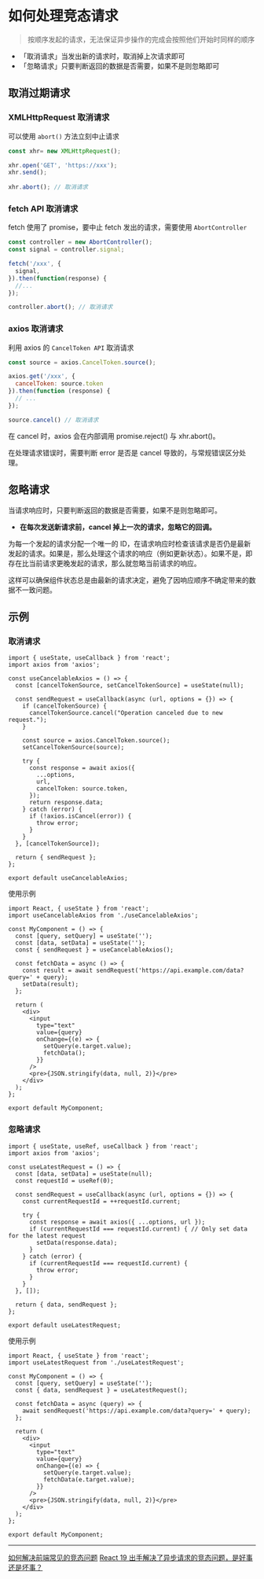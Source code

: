 # 如何处理竞态请求
>
> 按顺序发起的请求，无法保证异步操作的完成会按照他们开始时同样的顺序

- 「取消请求」当发出新的请求时，取消掉上次请求即可
- 「忽略请求」只要判断返回的数据是否需要，如果不是则忽略即可

## 取消过期请求

### **XMLHttpRequest 取消请求**

可以使用 `abort()` 方法立刻中止请求

```javascript
const xhr= new XMLHttpRequest();

xhr.open('GET', 'https://xxx');
xhr.send();
    
xhr.abort(); // 取消请求
```

### **fetch API 取消请求**

fetch 使用了 promise，要中止 fetch 发出的请求，需要使用 `AbortController`

```javascript
const controller = new AbortController();
const signal = controller.signal;

fetch('/xxx', {
  signal,
}).then(function(response) {
  //...
});

controller.abort(); // 取消请求
```

### axios 取消请求

利用 axios 的 `CancelToken API` 取消请求

```javascript
const source = axios.CancelToken.source();

axios.get('/xxx', {
  cancelToken: source.token
}).then(function (response) {
  // ...
});

source.cancel() // 取消请求
```

在 cancel 时，axios 会在内部调用 promise.reject() 与 xhr.abort()。

在处理请求错误时，需要判断 error 是否是 cancel 导致的，与常规错误区分处理。

## 忽略请求

当请求响应时，只要判断返回的数据是否需要，如果不是则忽略即可。

- **在每次发送新请求前，cancel 掉上一次的请求，忽略它的回调。**

为每一个发起的请求分配一个唯一的 ID，在请求响应时检查该请求是否仍是最新发起的请求。如果是，那么处理这个请求的响应（例如更新状态）。如果不是，即存在比当前请求更晚发起的请求，那么就忽略当前请求的响应。  

这样可以确保组件状态总是由最新的请求决定，避免了因响应顺序不确定带来的数据不一致问题。

## 示例

### 取消请求

```tsx
import { useState, useCallback } from 'react';
import axios from 'axios';

const useCancelableAxios = () => {
  const [cancelTokenSource, setCancelTokenSource] = useState(null);

  const sendRequest = useCallback(async (url, options = {}) => {
    if (cancelTokenSource) {
      cancelTokenSource.cancel("Operation canceled due to new request.");
    }

    const source = axios.CancelToken.source();
    setCancelTokenSource(source);

    try {
      const response = await axios({
        ...options,
        url,
        cancelToken: source.token,
      });
      return response.data;
    } catch (error) {
      if (!axios.isCancel(error)) {
        throw error;
      }
    }
  }, [cancelTokenSource]);

  return { sendRequest };
};

export default useCancelableAxios;
```

使用示例

```tsx
import React, { useState } from 'react';
import useCancelableAxios from './useCancelableAxios';

const MyComponent = () => {
  const [query, setQuery] = useState('');
  const [data, setData] = useState('');
  const { sendRequest } = useCancelableAxios();

  const fetchData = async () => {
    const result = await sendRequest('https://api.example.com/data?query=' + query);
    setData(result);
  };

  return (
    <div>
      <input
        type="text"
        value={query}
        onChange={(e) => {
          setQuery(e.target.value);
          fetchData();
        }}
      />
      <pre>{JSON.stringify(data, null, 2)}</pre>
    </div>
  );
};

export default MyComponent;
```

### 忽略请求

```tsx
import { useState, useRef, useCallback } from 'react';
import axios from 'axios';

const useLatestRequest = () => {
  const [data, setData] = useState(null);
  const requestId = useRef(0);

  const sendRequest = useCallback(async (url, options = {}) => {
    const currentRequestId = ++requestId.current;

    try {
      const response = await axios({ ...options, url });
      if (currentRequestId === requestId.current) { // Only set data for the latest request
        setData(response.data);
      }
    } catch (error) {
      if (currentRequestId === requestId.current) {
        throw error;
      }
    }
  }, []);

  return { data, sendRequest };
};

export default useLatestRequest;
```

使用示例

```tsx
import React, { useState } from 'react';
import useLatestRequest from './useLatestRequest';

const MyComponent = () => {
  const [query, setQuery] = useState('');
  const { data, sendRequest } = useLatestRequest();

  const fetchData = async (query) => {
    await sendRequest('https://api.example.com/data?query=' + query);
  };

  return (
    <div>
      <input
        type="text"
        value={query}
        onChange={(e) => {
          setQuery(e.target.value);
          fetchData(e.target.value);
        }}
      />
      <pre>{JSON.stringify(data, null, 2)}</pre>
    </div>
  );
};

export default MyComponent;
```

---

[如何解决前端常见的竞态问题](https://cloud.tencent.com/developer/article/2193937)
[React 19 出手解决了异步请求的竞态问题，是好事还是坏事？](https://mp.weixin.qq.com/s/OX2a_EUxHr3maHAD0vu4Qw)
